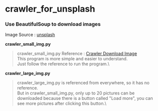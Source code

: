 # crawler_for_unsplash

### Use BeautifulSoup to download images

Image Source : [unsplash](https://unsplash.com/ "游標顯示")

**crawler_small_img.py**

>crawler_small_img.py Reference : [Crawler Download Image](https://github.com/mikeku1116/python-image-downloader "游標顯示")\
>This program is more simple and easier to understand.\
>Just follow the reference to run the program.\

**crawler_large_img.py**

>crawler_large_img.py is referenced from everywhere, so it has no reference.\
>But in crawler_small_img.py, only up to 20 pictures can be downloaded because there is a button called "Load more", you can see more pictures after clicking this button.\
